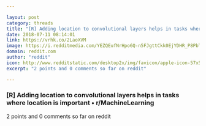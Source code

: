 ```yaml
---

layout: post
category: threads
title: "[R] Adding location to convolutional layers helps in tasks where location is important"
date: 2018-07-11 08:14:01
link: https://vrhk.co/2LaoXVM
image: https://i.redditmedia.com/YEZQEufNrHpo6Q-n5FJgttCkk0EjYDHR_P8PbTnjtgs.jpg?w=320&s=7db5f682660ab45961cf8e7fb000697a
domain: reddit.com
author: "reddit"
icon: http://www.redditstatic.com/desktop2x/img/favicon/apple-icon-57x57.png
excerpt: "2 points and 0 comments so far on reddit"

---
```


### [R] Adding location to convolutional layers helps in tasks where location is important • r/MachineLearning

2 points and 0 comments so far on reddit